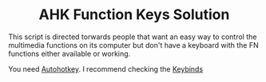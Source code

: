 <h1 id="title" align="center">AHK Function Keys Solution</h1>

<p id="description">This script is directed torwards people that want an easy way to control the multimedia functions on its computer but don't have a keyboard with the FN functions either available or working.</p>

You need [Autohotkey](https://www.autohotkey.com/).
I recommend checking the [Keybinds](https://www.autohotkey.com/docs/AutoHotkey)




